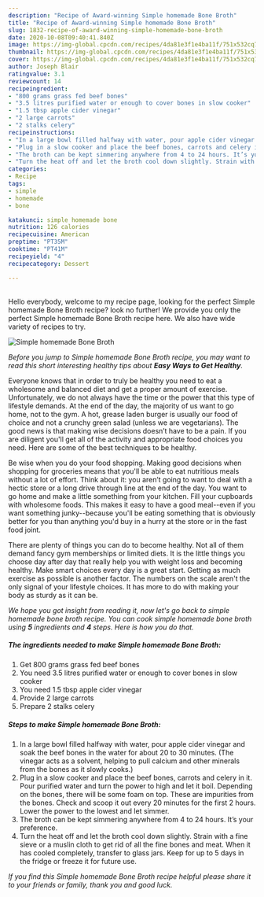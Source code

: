 ```yaml
---
description: "Recipe of Award-winning Simple homemade Bone Broth"
title: "Recipe of Award-winning Simple homemade Bone Broth"
slug: 1832-recipe-of-award-winning-simple-homemade-bone-broth
date: 2020-10-08T09:40:41.840Z
image: https://img-global.cpcdn.com/recipes/4da81e3f1e4ba11f/751x532cq70/simple-homemade-bone-broth-recipe-main-photo.jpg
thumbnail: https://img-global.cpcdn.com/recipes/4da81e3f1e4ba11f/751x532cq70/simple-homemade-bone-broth-recipe-main-photo.jpg
cover: https://img-global.cpcdn.com/recipes/4da81e3f1e4ba11f/751x532cq70/simple-homemade-bone-broth-recipe-main-photo.jpg
author: Joseph Blair
ratingvalue: 3.1
reviewcount: 14
recipeingredient:
- "800 grams grass fed beef bones"
- "3.5 litres purified water or enough to cover bones in slow cooker"
- "1.5 tbsp apple cider vinegar"
- "2 large carrots"
- "2 stalks celery"
recipeinstructions:
- "In a large bowl filled halfway with water, pour apple cider vinegar and soak the beef bones in the water for about 20 to 30 minutes. (The vinegar acts as a solvent, helping to pull calcium and other minerals from the bones as it slowly cooks.)"
- "Plug in a slow cooker and place the beef bones, carrots and celery in it. Pour purified water and turn the power to high and let it boil. Depending on the bones, there will be some foam on top. These are impurities from the bones. Check and scoop it out every 20 minutes for the first 2 hours. Lower the power to the lowest and let simmer."
- "The broth can be kept simmering anywhere from 4 to 24 hours. It’s your preference."
- "Turn the heat off and let the broth cool down slightly. Strain with a fine sieve or a muslin cloth to get rid of all the fine bones and meat. When it has cooled completely, transfer to glass jars. Keep for up to 5 days in the fridge or freeze it for future use."
categories:
- Recipe
tags:
- simple
- homemade
- bone

katakunci: simple homemade bone 
nutrition: 126 calories
recipecuisine: American
preptime: "PT35M"
cooktime: "PT41M"
recipeyield: "4"
recipecategory: Dessert

---
```

<br>
Hello everybody, welcome to my recipe page, looking for the perfect Simple homemade Bone Broth recipe? look no further! We provide you only the perfect Simple homemade Bone Broth recipe here. We also have wide variety of recipes to try.
<br>


![Simple homemade Bone Broth](https://img-global.cpcdn.com/recipes/4da81e3f1e4ba11f/751x532cq70/simple-homemade-bone-broth-recipe-main-photo.jpg)

<i>Before you jump to Simple homemade Bone Broth recipe, you may want to read this short interesting healthy tips about <strong>Easy Ways to Get Healthy</strong>.</i>

Everyone knows that in order to truly be healthy you need to eat a wholesome and balanced diet and get a proper amount of exercise. Unfortunately, we do not always have the time or the power that this type of lifestyle demands. At the end of the day, the majority of us want to go home, not to the gym. A hot, grease laden burger is usually our food of choice and not a crunchy green salad (unless we are vegetarians). The good news is that making wise decisions doesn’t have to be a pain. If you are diligent you'll get all of the activity and appropriate food choices you need. Here are some of the best techniques to be healthy.

Be wise when you do your food shopping. Making good decisions when shopping for groceries means that you'll be able to eat nutritious meals without a lot of effort. Think about it: you aren’t going to want to deal with a hectic store or a long drive through line at the end of the day. You want to go home and make a little something from your kitchen. Fill your cupboards with wholesome foods. This makes it easy to have a good meal--even if you want something junky--because you'll be eating something that is obviously better for you than anything you'd buy in a hurry at the store or in the fast food joint.

There are plenty of things you can do to become healthy. Not all of them demand fancy gym memberships or limited diets. It is the little things you choose day after day that really help you with weight loss and becoming healthy. Make smart choices every day is a great start. Getting as much exercise as possible is another factor. The numbers on the scale aren't the only signal of your lifestyle choices. It has more to do with making your body as sturdy as it can be. 


<i>We hope you got insight from reading it, now let's go back to simple homemade bone broth recipe. You can cook simple homemade bone broth using <strong>5</strong> ingredients and <strong>4</strong> steps. Here is how you do that.
</i>

##### The ingredients needed to make Simple homemade Bone Broth:

1. Get 800 grams grass fed beef bones
1. You need 3.5 litres purified water or enough to cover bones in slow cooker
1. You need 1.5 tbsp apple cider vinegar
1. Provide 2 large carrots
1. Prepare 2 stalks celery


##### Steps to make Simple homemade Bone Broth:

1. In a large bowl filled halfway with water, pour apple cider vinegar and soak the beef bones in the water for about 20 to 30 minutes. (The vinegar acts as a solvent, helping to pull calcium and other minerals from the bones as it slowly cooks.)
1. Plug in a slow cooker and place the beef bones, carrots and celery in it. Pour purified water and turn the power to high and let it boil. Depending on the bones, there will be some foam on top. These are impurities from the bones. Check and scoop it out every 20 minutes for the first 2 hours. Lower the power to the lowest and let simmer.
1. The broth can be kept simmering anywhere from 4 to 24 hours. It’s your preference.
1. Turn the heat off and let the broth cool down slightly. Strain with a fine sieve or a muslin cloth to get rid of all the fine bones and meat. When it has cooled completely, transfer to glass jars. Keep for up to 5 days in the fridge or freeze it for future use.


<i>If you find this Simple homemade Bone Broth recipe helpful please share it to your friends or family, thank you and good luck.</i>
